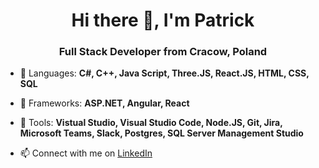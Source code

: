 <h1 align="center">Hi there 👋, I'm Patrick</h1>
<h3 align="center">Full Stack Developer from Cracow, Poland</h3>

- 🥇 Languages: **C#, C++, Java Script, Three.JS, React.JS, HTML, CSS, SQL**
- 🥇 Frameworks: **ASP.NET, Angular, React**
- 🥇 Tools: **Vistual Studio, Visual Studio Code, Node.JS, Git, Jira, Microsoft Teams, Slack, Postgres, SQL Server Management Studio**

- 📫 Connect with me on <a href="https://www.linkedin.com/in/patryk-witek-38272323b/" target="_blank">LinkedIn</a>
